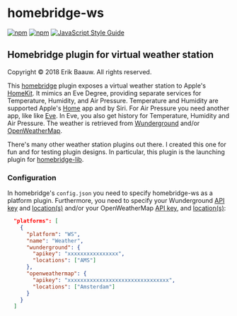 # homebridge-ws
[![npm](https://img.shields.io/npm/dt/homebridge-ws.svg)](https://www.npmjs.com/package/homebridge-ws) [![npm](https://img.shields.io/npm/v/homebridge-ws.svg)](https://www.npmjs.com/package/homebridge-ws)
[![JavaScript Style Guide](https://img.shields.io/badge/code_style-standard-brightgreen.svg)](https://standardjs.com)

## Homebridge plugin for virtual weather station
Copyright © 2018 Erik Baauw. All rights reserved.

This [homebridge](https://github.com/nfarina/homebridge) plugin exposes a virtual weather station to Apple's [HomeKit](http://www.apple.com/ios/home/).  It mimics an Eve Degree, providing separate services for Temperature, Humidity, and Air Pressure.  Temperature and Humidity are supported Apple's [Home](https://support.apple.com/en-us/HT204893) app and by Siri.  For Air Pressure you need another app, like like [Eve](https://www.evehome.com/en/eve-app).  In Eve, you also get history for Temperature, Humidity and Air Pressure.  The weather is retrieved from [Wunderground](https://www.wunderground.com) and/or [OpenWeatherMap](https://openweathermap.org).

There's many other weather station plugins out there.  I created this one for fun and for testing plugin designs.  In particular, this plugin is the launching plugin for [homebridge-lib](https://github.com/ebaauw/homebridge-lib).

### Configuration
In homebridge's `config.json` you need to specify homebridge-ws as a platform plugin.  Furthermore, you need to specify your Wunderground [API key](https://www.wunderground.com/weather/api/d/pricing.html) and [location(s)](https://www.wunderground.com/weather/api/d/docs?d=data/geolookup&MR=1#location) and/or your OpenWeatherMap [API key](https://openweathermap.org/price), and [location(s)](https://openweathermap.org/current):
```json
  "platforms": [
    {
      "platform": "WS",
      "name": "Weather",
      "wunderground": {
        "apikey": "xxxxxxxxxxxxxxxx",
        "locations": ["AMS"]
      },
      "openweathermap": {
        "apikey": "xxxxxxxxxxxxxxxxxxxxxxxxxxxxxxxx",
        "locations": ["Amsterdam"]
      }
    }
  ]
```
